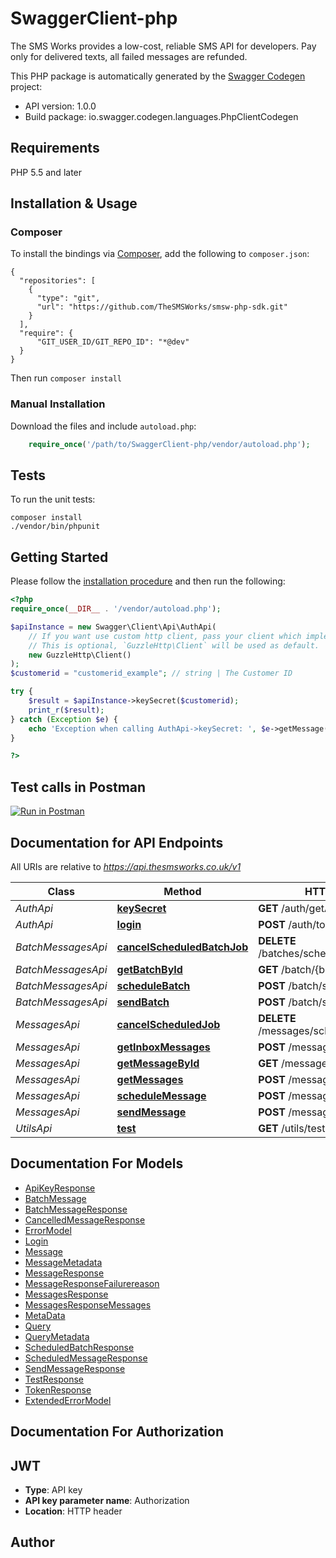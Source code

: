 # SwaggerClient-php
The SMS Works provides a low-cost, reliable SMS API for developers. Pay only for delivered texts, all failed messages are refunded.

This PHP package is automatically generated by the [Swagger Codegen](https://github.com/swagger-api/swagger-codegen) project:

- API version: 1.0.0
- Build package: io.swagger.codegen.languages.PhpClientCodegen

## Requirements

PHP 5.5 and later

## Installation & Usage
### Composer

To install the bindings via [Composer](http://getcomposer.org/), add the following to `composer.json`:

```
{
  "repositories": [
    {
      "type": "git",
      "url": "https://github.com/TheSMSWorks/smsw-php-sdk.git"
    }
  ],
  "require": {
      "GIT_USER_ID/GIT_REPO_ID": "*@dev"
  }
}
```

Then run `composer install`

### Manual Installation

Download the files and include `autoload.php`:

```php
    require_once('/path/to/SwaggerClient-php/vendor/autoload.php');
```

## Tests

To run the unit tests:

```
composer install
./vendor/bin/phpunit
```

## Getting Started

Please follow the [installation procedure](#installation--usage) and then run the following:

```php
<?php
require_once(__DIR__ . '/vendor/autoload.php');

$apiInstance = new Swagger\Client\Api\AuthApi(
    // If you want use custom http client, pass your client which implements `GuzzleHttp\ClientInterface`.
    // This is optional, `GuzzleHttp\Client` will be used as default.
    new GuzzleHttp\Client()
);
$customerid = "customerid_example"; // string | The Customer ID

try {
    $result = $apiInstance->keySecret($customerid);
    print_r($result);
} catch (Exception $e) {
    echo 'Exception when calling AuthApi->keySecret: ', $e->getMessage(), PHP_EOL;
}

?>
```

## Test calls in Postman

[![Run in Postman](https://run.pstmn.io/button.svg)](https://app.getpostman.com/run-collection/5348de8f62f83cddcee3)


## Documentation for API Endpoints

All URIs are relative to *https://api.thesmsworks.co.uk/v1*

Class | Method | HTTP request | Description
------------ | ------------- | ------------- | -------------
*AuthApi* | [**keySecret**](docs/Api/AuthApi.md#keysecret) | **GET** /auth/getApiKey | 
*AuthApi* | [**login**](docs/Api/AuthApi.md#login) | **POST** /auth/token | 
*BatchMessagesApi* | [**cancelScheduledBatchJob**](docs/Api/BatchMessagesApi.md#cancelscheduledbatchjob) | **DELETE** /batches/schedule/{batchid} | 
*BatchMessagesApi* | [**getBatchById**](docs/Api/BatchMessagesApi.md#getbatchbyid) | **GET** /batch/{batchid} | 
*BatchMessagesApi* | [**scheduleBatch**](docs/Api/BatchMessagesApi.md#schedulebatch) | **POST** /batch/schedule | 
*BatchMessagesApi* | [**sendBatch**](docs/Api/BatchMessagesApi.md#sendbatch) | **POST** /batch/send | 
*MessagesApi* | [**cancelScheduledJob**](docs/Api/MessagesApi.md#cancelscheduledjob) | **DELETE** /messages/schedule/{messageid} | 
*MessagesApi* | [**getInboxMessages**](docs/Api/MessagesApi.md#getinboxmessages) | **POST** /messages/inbox | 
*MessagesApi* | [**getMessageById**](docs/Api/MessagesApi.md#getmessagebyid) | **GET** /messages/{messageid} | 
*MessagesApi* | [**getMessages**](docs/Api/MessagesApi.md#getmessages) | **POST** /messages | 
*MessagesApi* | [**scheduleMessage**](docs/Api/MessagesApi.md#schedulemessage) | **POST** /message/schedule | 
*MessagesApi* | [**sendMessage**](docs/Api/MessagesApi.md#sendmessage) | **POST** /message/send | 
*UtilsApi* | [**test**](docs/Api/UtilsApi.md#test) | **GET** /utils/test | 


## Documentation For Models

 - [ApiKeyResponse](docs/Model/ApiKeyResponse.md)
 - [BatchMessage](docs/Model/BatchMessage.md)
 - [BatchMessageResponse](docs/Model/BatchMessageResponse.md)
 - [CancelledMessageResponse](docs/Model/CancelledMessageResponse.md)
 - [ErrorModel](docs/Model/ErrorModel.md)
 - [Login](docs/Model/Login.md)
 - [Message](docs/Model/Message.md)
 - [MessageMetadata](docs/Model/MessageMetadata.md)
 - [MessageResponse](docs/Model/MessageResponse.md)
 - [MessageResponseFailurereason](docs/Model/MessageResponseFailurereason.md)
 - [MessagesResponse](docs/Model/MessagesResponse.md)
 - [MessagesResponseMessages](docs/Model/MessagesResponseMessages.md)
 - [MetaData](docs/Model/MetaData.md)
 - [Query](docs/Model/Query.md)
 - [QueryMetadata](docs/Model/QueryMetadata.md)
 - [ScheduledBatchResponse](docs/Model/ScheduledBatchResponse.md)
 - [ScheduledMessageResponse](docs/Model/ScheduledMessageResponse.md)
 - [SendMessageResponse](docs/Model/SendMessageResponse.md)
 - [TestResponse](docs/Model/TestResponse.md)
 - [TokenResponse](docs/Model/TokenResponse.md)
 - [ExtendedErrorModel](docs/Model/ExtendedErrorModel.md)


## Documentation For Authorization


## JWT

- **Type**: API key
- **API key parameter name**: Authorization
- **Location**: HTTP header


## Author




